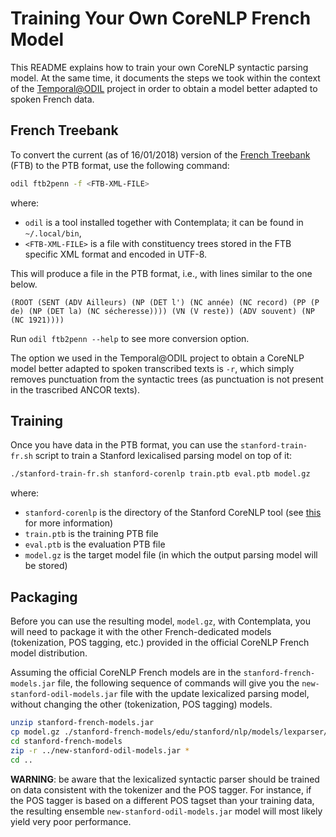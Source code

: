 # Training Your Own CoreNLP French Model

This README explains how to train your own CoreNLP syntactic parsing model. At
the same time, it documents the steps we took within the context of the
[Temporal@ODIL][temporal-odil] project in order to obtain a model better adapted
to spoken French data.

## French Treebank

To convert the current (as of 16/01/2018) version of the
[French Treebank](http://ftb.linguist.univ-paris-diderot.fr/) (FTB) to the PTB
format, use the following command:

```bash
odil ftb2penn -f <FTB-XML-FILE>
```

where:

* `odil` is a tool installed together with Contemplata; it can be found in
  `~/.local/bin`,
* `<FTB-XML-FILE>` is a file with constituency trees stored in the FTB specific
  XML format and encoded in UTF-8.

This will produce a file in the PTB format, i.e., with lines similar to the one
below.

```
(ROOT (SENT (ADV Ailleurs) (NP (DET l') (NC année) (NC record) (PP (P de) (NP (DET la) (NC sécheresse)))) (VN (V reste)) (ADV souvent) (NP (NC 1921))))
```
  
Run `odil ftb2penn --help` to see more conversion option.

The option we used in the Temporal@ODIL project to obtain a CoreNLP model better
adapted to spoken transcribed texts is `-r`, which simply removes punctuation
from the syntactic trees (as punctuation is not present in the trascribed ANCOR
texts).

## Training

Once you have data in the PTB format, you can use the `stanford-train-fr.sh`
script to train a Stanford lexicalised parsing model on top of it:

```bash
./stanford-train-fr.sh stanford-corenlp train.ptb eval.ptb model.gz
```

where:

* `stanford-corenlp` is the directory of the Stanford CoreNLP tool (see [this](../README.md#stanford) for more information)
* `train.ptb` is the training PTB file
* `eval.ptb` is the evaluation PTB file
* `model.gz` is the target model file (in which the output parsing model will be stored)

## Packaging

Before you can use the resulting model, `model.gz`, with Contemplata, you will
need to package it with the other French-dedicated models (tokenization, POS
tagging, etc.) provided in the official CoreNLP French model distribution.

Assuming the official CoreNLP French models are in the
`stanford-french-models.jar` file, the following sequence of commands will give
you the `new-stanford-odil-models.jar` file with the update lexicalized parsing
model, without changing the other (tokenization, POS tagging) models.

```bash
unzip stanford-french-models.jar
cp model.gz ./stanford-french-models/edu/stanford/nlp/models/lexparser/frenchFactored.ser.gz
cd stanford-french-models
zip -r ../new-stanford-odil-models.jar *
cd ..
```

**WARNING**: be aware that the lexicalized syntactic parser should be trained on
data consistent with the tokenizer and the POS tagger. For instance, if the POS
tagger is based on a different POS tagset than your training data, the resulting
ensemble `new-stanford-odil-models.jar` model will most likely yield very poor
performance.



[temporal-odil]: https://hal.archives-ouvertes.fr/hal-01627261 "Temporal@ODIL"
